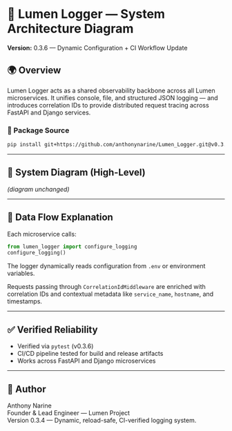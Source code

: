# 🧩 Lumen Logger — System Architecture Diagram
**Version:** 0.3.6 — Dynamic Configuration + CI Workflow Update

## 🌍 Overview

Lumen Logger acts as a shared observability backbone across all Lumen microservices.
It unifies console, file, and structured JSON logging — and introduces correlation IDs
to provide distributed request tracing across FastAPI and Django services.

### 🚀 Package Source
```bash
pip install git+https://github.com/anthonynarine/Lumen_Logger.git@v0.3.6
```

---

## 🧠 System Diagram (High-Level)

*(diagram unchanged)*

---

## 🧾 Data Flow Explanation

Each microservice calls:
```python
from lumen_logger import configure_logging
configure_logging()
```

The logger dynamically reads configuration from `.env` or environment variables.

Requests passing through `CorrelationIdMiddleware` are enriched with correlation IDs
and contextual metadata like `service_name`, `hostname`, and timestamps.

---

## ✅ Verified Reliability
- Verified via `pytest` (v0.3.6)
- CI/CD pipeline tested for build and release artifacts
- Works across FastAPI and Django microservices

---

## 🧠 Author
Anthony Narine  
Founder & Lead Engineer — Lumen Project  
Version 0.3.4 — Dynamic, reload-safe, CI-verified logging system.

